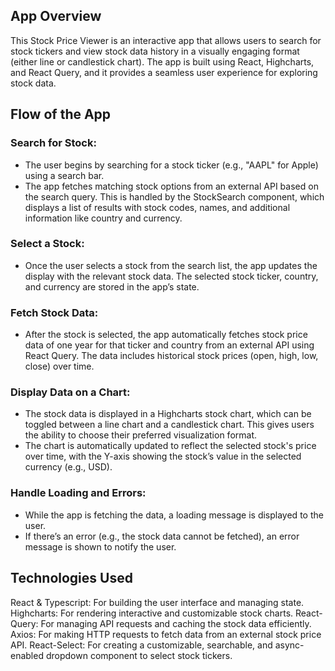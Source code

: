 ## App Overview

This Stock Price Viewer is an interactive app that allows users to search for stock tickers and view stock data history in a visually engaging format (either line or candlestick chart). The app is built using React, Highcharts, and React Query, and it provides a seamless user experience for exploring stock data.

## Flow of the App

### Search for Stock:
- The user begins by searching for a stock ticker (e.g., "AAPL" for Apple) using a search bar.
- The app fetches matching stock options from an external API based on the search query. This is handled by the StockSearch component, which displays a list of results with stock codes, names, and additional information like country and currency.

### Select a Stock:
- Once the user selects a stock from the search list, the app updates the display with the relevant stock data. The selected stock ticker, country, and currency are stored in the app’s state.

### Fetch Stock Data:
- After the stock is selected, the app automatically fetches stock price data of one year for that ticker and country from an external API using React Query. The data includes historical stock prices (open, high, low, close) over time.

### Display Data on a Chart:
- The stock data is displayed in a Highcharts stock chart, which can be toggled between a line chart and a candlestick chart. This gives users the ability to choose their preferred visualization format.
- The chart is automatically updated to reflect the selected stock's price over time, with the Y-axis showing the stock’s value in the selected currency (e.g., USD).

### Handle Loading and Errors:
- While the app is fetching the data, a loading message is displayed to the user.
- If there’s an error (e.g., the stock data cannot be fetched), an error message is shown to notify the user.

## Technologies Used
React & Typescript: For building the user interface and managing state.
Highcharts: For rendering interactive and customizable stock charts.
React-Query: For managing API requests and caching the stock data efficiently.
Axios: For making HTTP requests to fetch data from an external stock price API.
React-Select: For creating a customizable, searchable, and async-enabled dropdown component to select stock tickers.
